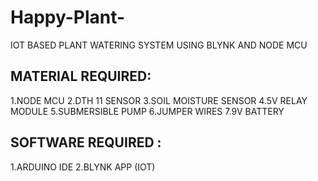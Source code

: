 # Happy-Plant-
IOT BASED PLANT WATERING SYSTEM USING BLYNK AND NODE MCU 
## MATERIAL REQUIRED:
1.NODE MCU 
2.DTH 11 SENSOR 
3.SOIL MOISTURE SENSOR 
4.5V RELAY MODULE 
5.SUBMERSIBLE PUMP
6.JUMPER  WIRES 
7.9V BATTERY 
## SOFTWARE REQUIRED :
1.ARDUINO IDE 
2.BLYNK APP (IOT)



